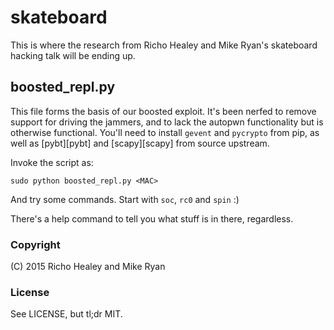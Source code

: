 skateboard
==========

This is where the research from Richo Healey and Mike Ryan's skateboard hacking
talk will be ending up.

boosted_repl.py
---------------

This file forms the basis of our boosted exploit. It's been nerfed to remove
support for driving the jammers, and to lack the autopwn functionality but is
otherwise functional. You'll need to install `gevent` and `pycrypto` from pip,
as well as [pybt][pybt] and [scapy][scapy] from source upstream.

Invoke the script as:

    sudo python boosted_repl.py <MAC>

And try some commands. Start with `soc`, `rc0` and `spin` :)

There's a help command to tell you what stuff is in there, regardless.

### Copyright

(C) 2015 Richo Healey and Mike Ryan

### License

See LICENSE, but tl;dr MIT.
